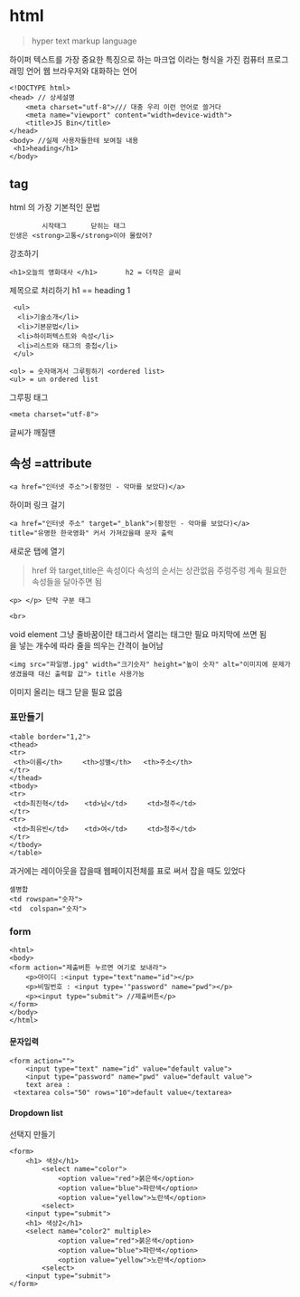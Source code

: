 ﻿# html

>hyper text markup language

하이퍼 텍스트를 가장 중요한 특징으로 하는 마크업 이라는 형식을 가진 컴퓨터 프로그래밍 언어
웹 브라우저와 대화하는 언어
```
<!DOCTYPE html>
<head> // 상세설명
	<meta charset="utf-8">/// 대충 우리 이런 언어로 쓸거다
	<meta name="viewport" content="width=device-width"> 
	<title>JS Bin</title>
</head>
<body> //실제 사용자들한테 보여질 내용
 <h1>heading</h1>
</body>
```


## tag
html 의 가장 기본적인 문법

```
        시작태그      닫히는 태그
인생은 <strong>고통</strong>이야 몰랐어? 
```
강조하기 

```
<h1>오늘의 영화대사 </h1>       h2 = 더작은 글씨
```
제목으로 처리하기 h1 == heading 1


```
 <ul>
  <li>기술소개</li>
  <li>기본문법</li>
  <li>하이퍼텍스트와 속성</li>
  <li>리스트와 태그의 중첩</li>
 </ul>

<ol> = 숫자매겨서 그루핑하기 <ordered list>
<ul> = un ordered list
```
그루핑 태그
```
<meta charset="utf-8">
```


글씨가 깨질땐



## 속성 =attribute

```
<a href="인터넷 주소">(황정민 - 악마를 보았다)</a>
```
하이퍼 링크 걸기

```
<a href="인터넷 주소" target="_blank">(황정민 - 악마를 보았다)</a>
title="유명한 한국영화" 커서 가져갔을때 문자 출력
```

새로운 탭에 열기

> href 와 target,title은 속성이다 
> 속성의 순서는 상관없음
> 주렁주렁 계속 필요한 속성들을 달아주면 됨

```
<p> </p> 단락 구분 태그
```
```
<br>
```
void element 그냥 줄바꿈이란 태그라서 열리는 태그만 필요 마지막에 쓰면 됨 <br> 을 넣는 개수에 따라 줄을 띄우는 간격이 늘어남 
```
<img src="파일명.jpg" width="크기숫자" height="높이 숫자" alt="이미지에 문제가 생겼을때 대신 출력할 값"> title 사용가능 
```
이미지 올리는 태그 닫을 필요 없음

### 표만들기
```
<table border="1,2">
<thead>
<tr>
 <th>이름</th>     <th>성별</th>   <th>주소</th>
</tr> 
</thead>
<tbody>
<tr>
 <td>최진혁</td>    <td>남</td>     <td>청주</td> 
</tr>
<tr>
 <td>최유빈</td>    <td>여</td>     <td>청주</td> 
</tr>
</tbody>
</table>
```
과거에는 레이아웃을 잡을때 웹페이지전체를 표로 써서 잡을 때도 있었다

```
셀병합
<td rowspan="숫자">
<td  colspan="숫자">
```
### form

```
<html>
<body>
<form action="제출버튼 누르면 여기로 보내라">
	<p>아이디 :<input type="text"name="id"></p>
	<p>비밀번호 : <input type='"password" name="pwd"></p>
	<p><input type="submit"> //제출버튼</p>
</form>
</body>
</html>
```
####  문자입력
```
<form action="">
	<input type="text" name="id" value="default value">
	<input type="password" name="pwd" value="default value">
	text area : 
 <textarea cols="50" rows="10">default value</textarea>
```

#### Dropdown list
선택지 만들기
```
<form>
	<h1> 색상</h1>
		<select name="color">
			<option value="red">붉은색</option>	
			<option value="blue">파란색</option>
			<option value="yellow">노란색</option>
		<select>
	<input type="submit">
	<h1> 색상2</h1>
	<select name="color2" multiple>
			<option value="red">붉은색</option>	
			<option value="blue">파란색</option>
			<option value="yellow">노란색</option>
		<select>
	<input type="submit">
</form>
```

